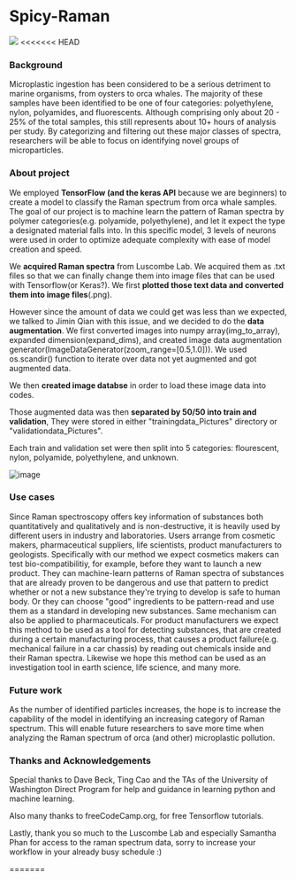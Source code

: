# Spicy-Raman
![](/mnt/c/Users/seans/Desktop/CEI_logo_tag.png)
<<<<<<< HEAD
### Background
Microplastic ingestion has been considered to be a serious detriment to marine organisms, from oysters to orca whales. The majority of these samples have been identified to be one of four categories: polyethylene, nylon, polyamides, and fluorescents. Although comprising only about 20 - 25% of the total samples, this still represents about 10+ hours of analysis per study. By categorizing and filtering out these major classes of spectra, researchers will be able to focus on identifying novel groups of microparticles.

### About project
We employed **TensorFlow (and the keras API** because we are beginners) to create a model to classify the Raman spectrum from orca whale samples. The goal of our project is to machine learn the pattern of Raman spectra by polymer categories(e.g. polyamide, polyethylene), and let it expect the type a designated material falls into.
In this specific model, 3 levels of neurons were used in order to optimize adequate complexity with ease of model creation and speed.

We **acquired Raman spectra** from Luscombe Lab. We acquired them as .txt files so that we can finally change them into image files that can be used with Tensorflow(or Keras?). We first **plotted those text data and converted them into image files**(.png).

However since the amount of data we could get was less than we expected, we talked to Jimin Qian with this issue, and we decided to do the **data augmentation**.
We first converted images into numpy array(img_to_array), expanded dimension(expand_dims), and created image data augmentation generator(ImageDataGenerator(zoom_range=[0.5,1.0])). We used os.scandir() function to iterate over data not yet augmented and got augmented data.

We then **created image databse** in order to load these image data into codes.

Those augmented data was then **separated by 50/50 into train and validation**,
They were stored in either "trainingdata_Pictures" directory or "validationdata_Pictures".

Each train and validation set were then split into 5 categories: flourescent, nylon, polyamide, polyethylene, and unknown.

![image](/mnt/c/Users/seans/Desktop/CEI_logo_tag.png)


### Use cases
Since Raman spectroscopy offers key information of substances both quantitatively and qualitatively and is non-destructive, it is heavily used by different users in industry and laboratories. Users arrange from cosmetic makers, pharmaceutical suppliers, life scientists, product manufacturers to geologists.
Specifically with our method we expect cosmetics makers can test bio-compatibilitiy, for example, before they want to launch a new product. They can machine-learn patterns of Raman spectra of substances that are already proven to be dangerous and use that pattern to predict whether or not a new substance they're trying to develop is safe to human body. Or they can choose "good" ingredients to be pattern-read and use them as a standard in developing new substances. Same mechanism can also be applied to pharmaceuticals. For product manufacturers we expect this method to be used as a tool for detecting substances, that are created during a certain manufacturing process, that causes a product failure(e.g. mechanical failure in a car chassis) by reading out chemicals inside and their Raman spectra. Likewise we hope this method can be used as an investigation tool in earth science, life science, and many more.


### Future work
As the number of identified particles increases, the hope is to increase the capability of the model in identifying an increasing category of Raman spectrum. This will enable future researchers to save more time when analyzing the Raman spectrum of orca (and other) microplastic pollution.

### Thanks and Acknowledgements
Special thanks to Dave Beck, Ting Cao and the TAs of the University of Washington Direct Program for help and guidance in learning python and machine learning.

Also many thanks to freeCodeCamp.org, for free Tensorflow tutorials.

Lastly, thank you so much to the Luscombe Lab and especially Samantha Phan for access to the raman spectrum data, sorry to increase your workflow in your already busy schedule :)

=======
